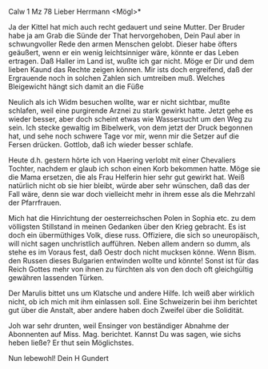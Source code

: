  Calw 1 Mz 78
Lieber Herrmann <Mögl>*

Ja der Kittel hat mich auch recht gedauert und seine Mutter. Der Bruder habe ja am Grab die Sünde der That hervorgehoben, Dein Paul aber in schwungvoller Rede den armen Menschen gelobt. Dieser habe öfters geäußert, wenn er ein wenig leichtsinniger wäre, könnte er das Leben ertragen. 
Daß Haller im Land ist, wußte ich gar nicht. Möge er Dir und dem lieben Kaund das Rechte zeigen können. Mir ists doch ergreifend, daß der Ergrauende noch in solchen Zahlen sich umtreiben muß. Welches Bleigewicht hängt sich damit an die Füße

Neulich als ich Widm besuchen wollte, war er nicht sichtbar, mußte schlafen, weil eine purgirende Arznei zu stark gewirkt hatte. Jetzt gehe es wieder besser, aber doch scheint etwas wie Wassersucht um den Weg zu sein. 
Ich stecke gewaltig im Bibelwerk, von dem jetzt der Druck begonnen hat, und sehe noch schwere Tage vor mir, wenn mir die Setzer auf die Fersen drücken. Gottlob, daß ich wieder besser schlafe.

Heute d.h. gestern hörte ich von Haering verlobt mit einer Chevaliers Tochter, nachdem er glaub ich schon einen Korb bekommen hatte. Möge sie die Mama ersetzen, die als Frau Helferin hier sehr gut gewirkt hat. Weiß natürlich nicht ob sie hier bleibt, würde aber sehr wünschen, daß das der Fall wäre, denn sie war doch vielleicht mehr in ihrem esse als die Mehrzahl der Pfarrfrauen.

Mich hat die Hinrichtung der oesterreichschen Polen in Sophia etc. zu dem völligsten Stillstand in meinen Gedanken über den Krieg gebracht. Es ist doch ein übermüthiges Volk, diese russ. Offiziere, die sich so uneuropäisch, will nicht sagen unchristlich aufführen. Neben allem andern so dumm, als stehe es im Voraus fest, daß Oestr doch nicht mucksen könne. Wenn Bism. den Russen dieses Bulgarien entwinden wollte und könnte! Sonst ist für das Reich Gottes mehr von ihnen zu fürchten als von den doch oft gleichgültig gewähren lassenden Türken.

Der Marulis bittet uns um Klatsche und andere Hilfe. Ich weiß aber wirklich nicht, ob ich mich mit ihm einlassen soll. Eine Schweizerin bei ihm berichtet gut über die Anstalt, aber andere haben doch Zweifel über die Solidität.

Joh war sehr drunten, weil Ensinger von beständiger Abnahme der Abonnenten auf Miss. Mag. berichtet. Kannst Du was sagen, wie sichs heben ließe? Er thut sein Möglichstes.

 Nun lebewohl!
 Dein H Gundert
